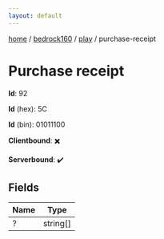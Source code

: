 ```yaml
---
layout: default
---
```


[home](/)  /  [bedrock160](/protocol/bedrock160)  /  [play](/protocol/bedrock160/play)  /  purchase-receipt

# Purchase receipt

**Id**: 92

**Id** (hex): 5C

**Id** (bin): 01011100

**Clientbound**: ✖️

**Serverbound**: ✔️

## Fields

Name | Type
---|---
? | string[]

